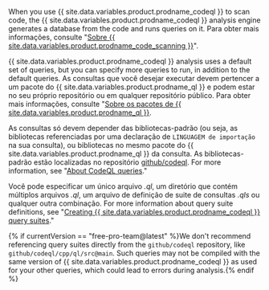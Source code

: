 When you use {{ site.data.variables.product.prodname_codeql }} to scan code, the {{ site.data.variables.product.prodname_codeql }} analysis engine generates a database from the code and runs queries on it. Para obter mais informações, consulte "[Sobre {{ site.data.variables.product.prodname_code_scanning }}](/github/finding-security-vulnerabilities-and-errors-in-your-code/about-code-scanning#about-codeql)".

{{ site.data.variables.product.prodname_codeql }} analysis uses a default set of queries, but you can specify more queries to run, in addition to the default queries. As consultas que você desejar executar devem pertencer a um pacote do {{ site.data.variables.product.prodname_ql }} e podem estar no seu próprio repositório ou em qualquer repositório público. Para obter mais informações, consulte "[Sobre os pacotes de {{ site.data.variables.product.prodname_ql }}](https://help.semmle.com/codeql/codeql-cli/reference/qlpack-overview.html).

As consultas só devem depender das bibliotecas-padrão (ou seja, as bibliotecas referenciadas por uma declaração de `LINGUAGEM de importação` na sua consulta), ou bibliotecas no mesmo pacote do {{ site.data.variables.product.prodname_ql }} da consulta. As bibliotecas-padrão estão localizadas no repositório [github/codeql](https://github.com/github/codeql). For more information, see "[About CodeQL queries](https://help.semmle.com/QL/learn-ql/writing-queries/introduction-to-queries.html)."

Você pode especificar um único arquivo _.ql_, um diretório que contém múltiplos arquivos _.ql_, um arquivo de definição de suite de consultas _.qls_ ou qualquer outra combinação. For more information about query suite definitions, see "[Creating {{ site.data.variables.product.prodname_codeql }} query suites](https://help.semmle.com/codeql/codeql-cli/procedures/query-suites.html)."

{% if currentVersion == "free-pro-team@latest" %}We don't recommend referencing query suites directly from the `github/codeql` repository, like `github/codeql/cpp/ql/src@main`. Such queries may not be compiled with the same version of {{ site.data.variables.product.prodname_codeql }} as used for your other queries, which could lead to errors during analysis.{% endif %}
